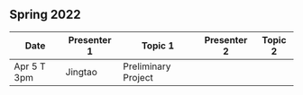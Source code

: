 ## Spring 2022

| Date             | Presenter 1 | Topic 1     | Presenter 2  | Topic 2                 |
|------------------|-------------|--------------|--------------|-----------------------------|
| Apr 5 T 3pm      | Jingtao     | Preliminary Project       || |




